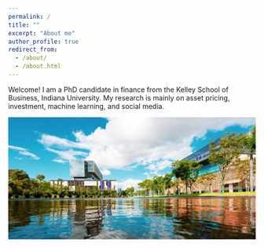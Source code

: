 ```yaml
---
permalink: /
title: ""
excerpt: "About me"
author_profile: true
redirect_from: 
  - /about/
  - /about.html
---
```



Welcome! I am a PhD candidate in finance from the Kelley School of Business, Indiana University. My research is mainly on asset pricing, investment, machine learning, and social media. 

![Drag Racing](cuhk_shenzhen.jpg)



                 
                 
             
                 ​
                 

                 
                 